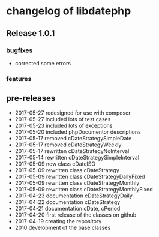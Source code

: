 # changelog of libdatephp

## Release  1.0.1

### bugfixes

- corrected some errors

### features

## pre-releases

- 2017-05-27 redesigned for use with composer
- 2017-05-27 included lots of test cases
- 2017-05-23 included lots of exceptions
- 2017-05-20 included phpDocumentor descriptions
- 2017-05-17 removed cDateStrategySimpleDate
- 2017-05-17 removed cDateStrategyWeekly
- 2017-05-17 rewritten cDateStrategyNoInterval
- 2017-05-14 rewritten cDateStrategySimpleInterval
- 2017-05-09 new class cDateISO
- 2017-05-09 rewritten class cDateStrategy
- 2017-05-09 rewritten class cDateStrategyDailyFixed
- 2017-05-09 rewritten class cDateStrategyMonthly
- 2017-05-09 rewritten class cDateStrategyMonthlyFixed
- 2017-04-23 documentation cDateStrategyDaily
- 2017-04-22 documentation cDateStrategy
- 2017-04-21 documentation cDate, cPeriod
- 2017-04-20 first release of the classes on github
- 2017-04-19 creating the repository
- 2010       development of the base classes
